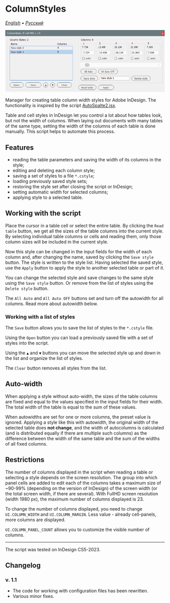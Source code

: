# ColumnStyles

*[English](README.md) • [Русский](README-ru.md)*

![](images/ColumnStyles-screen-en.png)

Manager for creating table column width styles for Adobe InDesign. The functionality is inspired by the script [AutoSpalte2.jsx](https://github.com/gsingelmann/indd_autocolumn).

Table and cell styles in InDesign let you control a lot about how tables look, but not the width of columns. When laying out documents with many tables of the same type, setting the width of the columns of each table is done manually. This script helps to automate this process.

## Features

- reading the table parameters and saving the width of its columns in the style;
- editing and deleting each column style;
- saving a set of styles to a file `*.cstyle`;
- loading previously saved style sets;
- restoring the style set after closing the script or InDesign;
- setting automatic width for selected columns;
- applying style to a selected table.

## Working with the script

Place the cursor in a table cell or select the entire table. By clicking the `Read table` button, we get all the sizes of the table columns into the current style. By selecting individual table columns or cells and reading them, only those column sizes will be included in the current style.

Now this style can be changed in the input fields for the width of each column and, after changing the name, saved by clicking the `Save style` button. The style is written to the style list. Having selected the saved style, use the `Apply` button to apply the style to another selected table or part of it.

You can change the selected style and save changes to the same style using the `Save style` button. Or remove from the list of styles using the `Delete style` button.

The `All Auto` and `All Auto OFF` buttons set and turn off the autowidth for all columns. Read more about autowidth below.

### Working with a list of styles

The `Save` button allows you to save the list of styles to the `*.cstyle` file.

Using the `Open` button you can load a previously saved file with a set of styles into the script.

Using the `▲` and `▼` buttons you can move the selected style up and down in the list and organize the list of styles.

The `Clear` button removes all styles from the list.

## Auto-width

When applying a style without auto-width, the sizes of the table columns are fixed and equal to the values specified in the input fields for their width. The total width of the table is equal to the sum of these values.

When autowidths are set for one or more columns, the preset value is ignored. Applying a style like this with autowidth, the original width of the selected table does **not change**, and the width of autocolumns is calculated (and is distributed equally if there are multiple such columns) as the difference between the width of the same table and the sum of the widths of all fixed columns.

## Restrictions

The number of columns displayed in the script when reading a table or selecting a style depends on the screen resolution. The group into which panel cells are added to edit each of the columns takes a maximum size of ~90-99% (depending on the version of InDesign) of the screen width (or the total screen width, if there are several). With FullHD screen resolution (width 1980 px), the maximum number of columns displayed is 23.

To change the number of columns displayed, you need to change `UI.COLUMN_WIDTH` and `UI.COLUMN_MARGIN`. Less value - already cell-panels, more columns are displayed.

`UI.COLUMN_PANEL_COUNT` allows you to customize the visible number of columns.

---

The script was tested on InDesign CS5-2023.

## Changelog

### v. 1.1

- The code for working with configuration files has been rewritten.
- Various minor fixes.

